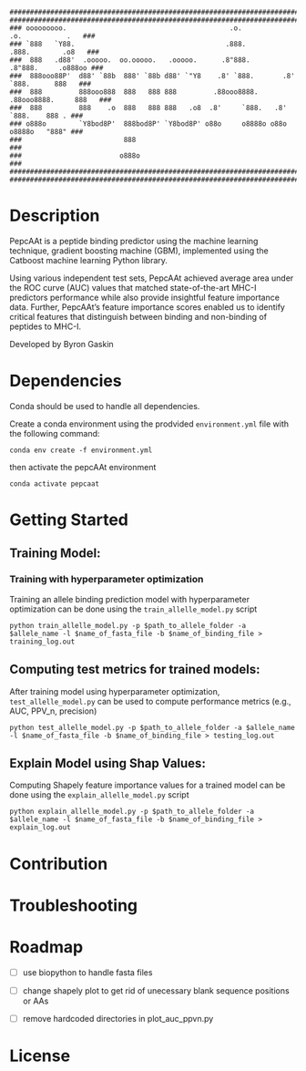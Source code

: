```
###########################################################################################
###########################################################################################
### ooooooooo.                                        .o.             .o.           .   ###
### `888   `Y88.                                     .888.           .888.        .o8   ###
###  888   .d88'  .ooooo.  oo.ooooo.   .ooooo.      .8"888.         .8"888.     .o888oo ###
###  888ooo88P'  d88' `88b  888' `88b d88' `"Y8    .8' `888.       .8' `888.      888   ###
###  888         888ooo888  888   888 888         .88ooo8888.     .88ooo8888.     888   ###
###  888         888    .o  888   888 888   .o8  .8'     `888.   .8'     `888.    888 . ###
### o888o        `Y8bod8P'  888bod8P' `Y8bod8P' o88o     o8888o o88o     o8888o   "888" ###
###                         888                                                         ###
###                        o888o                                                        ###
###########################################################################################
###########################################################################################
```
# Description

PepcAAt is a peptide binding predictor using the machine learning technique, gradient boosting machine (GBM), implemented using the Catboost machine learning Python library. 

Using various independent test sets, PepcAAt achieved average area under the ROC curve (AUC) values that matched state-of-the-art MHC-I predictors performance while also provide insightful feature importance data. Further, PepcAAt’s feature importance scores enabled us to identify critical features that distinguish between binding and non-binding of peptides to MHC-I.

Developed by Byron Gaskin

# Dependencies 
Conda should be used to handle all dependencies.

Create a conda environment using the prodvided `environment.yml` file with the following command:

    conda env create -f environment.yml

then activate the pepcAAt environment 

    conda activate pepcaat

# Getting Started 

## Training Model:

### Training with hyperparameter optimization

Training an allele binding prediction model with hyperparameter optimization can be done using the `train_allelle_model.py` script

    python train_allelle_model.py -p $path_to_allele_folder -a $allele_name -l $name_of_fasta_file -b $name_of_binding_file > training_log.out

## Computing test metrics for trained models:

After training model using hyperparameter optimization, `test_allelle_model.py` can be used to compute performance metrics (e.g., AUC, PPV\_n, precision)

    python test_allelle_model.py -p $path_to_allele_folder -a $allele_name -l $name_of_fasta_file -b $name_of_binding_file > testing_log.out


## Explain Model using Shap Values:

Computing Shapely feature importance values for a trained model can be done using the `explain_allelle_model.py` script

    python explain_allelle_model.py -p $path_to_allele_folder -a $allele_name -l $name_of_fasta_file -b $name_of_binding_file > explain_log.out

# Contribution 
# Troubleshooting 
# Roadmap 

- [ ] use biopython to handle fasta files

- [ ] change shapely plot to get rid of unecessary blank sequence positions or AAs

- [ ] remove hardcoded directories in plot\_auc\_ppvn.py


# License

